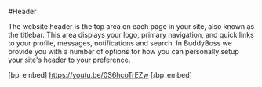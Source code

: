 #Header

The website header is the top area on each page in your site, also known as the titlebar. This area displays your logo, primary navigation, and quick links to your profile, messages, notifications and search. In BuddyBoss we provide you with a number of options for how you can personally setup your site's header to your preference. 

[bp_embed] https://youtu.be/0S6hcoTrEZw [/bp_embed]